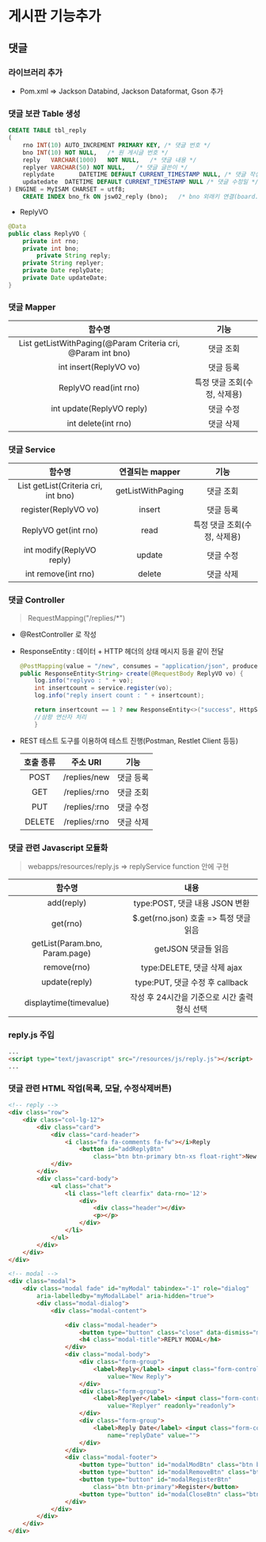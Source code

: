 # 게시판 기능추가
## 댓글

### 라이브러리 추가
* Pom.xml => Jackson Databind, Jackson Dataformat, Gson 추가
	
### 댓글 보관 Table 생성
```sql
CREATE TABLE tbl_reply
(
	rno	INT(10) AUTO_INCREMENT PRIMARY KEY,	/* 댓글 번호 */
	bno	INT(10)	NOT NULL,	/* 원 게시글 번호 */
	reply	VARCHAR(1000)	NOT NULL,	/* 댓글 내용 */
	replyer	VARCHAR(50)	NOT NULL,	/* 댓글 글쓴이 */
	replydate		DATETIME DEFAULT CURRENT_TIMESTAMP NULL, /* 댓글 작성일 */
	updatedate	DATETIME DEFAULT CURRENT_TIMESTAMP NULL	/* 댓글 수정일 */
) ENGINE = MyISAM CHARSET = utf8;
	CREATE INDEX bno_fk ON jsw02_reply (bno);	/* bno 외래키 연결(board.bno) */
```
* ReplyVO
```java
@Data
public class ReplyVO {
	private int rno;
	private int bno;
		private String reply;
	private String replyer;
	private Date replyDate;
	private Date updateDate;
}
```
### 댓글 Mapper

| <center>함수명</center> | <center>기능</center> |
| :---: | :---: |
| List<ReplyVO> getListWithPaging(@Param Criteria cri, @Param int bno) | 댓글 조회 |
| int insert(ReplyVO vo) | 댓글 등록 |
| ReplyVO read(int rno) | 특정 댓글 조회(수정, 삭제용) |
| int update(ReplyVO reply) | 댓글 수정 |
| int delete(int rno) | 댓글 삭제 |

### 댓글 Service

| <center>함수명</center> | 연결되는 mapper | 기능 |
| :---: | :---: | :---:|
| List<ReplyVO> getList(Criteria cri, int bno) | getListWithPaging | 댓글 조회 |
| register(ReplyVO vo) | insert | 댓글 등록 |
| ReplyVO get(int rno) | read | 특정 댓글 조회(수정, 삭제용) |
| int modify(ReplyVO reply) | update | 댓글 수정 |
| int remove(int rno) | delete | 댓글 삭제 |

### 댓글 Controller
> RequestMapping("/replies/*")

* @RestController 로 작성
* ResponseEntity : 데이터 + HTTP 헤더의 상태 메시지 등을 같이 전달
	```java
	@PostMapping(value = "/new", consumes = "application/json", produces = { MediaType.TEXT_PLAIN_VALUE })
	public ResponseEntity<String> create(@RequestBody ReplyVO vo) {
		log.info("replyvo : " + vo);
		int insertcount = service.register(vo);
		log.info("reply insert count : " + insertcount);

		return insertcount == 1 ? new ResponseEntity<>("success", HttpStatus.OK) : new ResponseEntity<>(HttpStatus.INTERNAL_SERVER_ERROR);
		//삼항 연산자 처리
		}
	```
* REST 테스트 도구를 이용하여 테스트 진행(Postman, Restlet Client 등등)

	| 호출 종류 | <center>주소 URI</center> | 기능 |
	| :---: | :---: | :---: |
	| POST | /replies/new | 댓글 등록 |
	| GET | /replies/:rno | 댓글 조회 |
	| PUT | /replies/:rno | 댓글 수정 |
	| DELETE | /replies/:rno | 댓글 삭제 |

### 댓글 관련 Javascript 모듈화
> webapps/resources/reply.js => replyService function 안에 구현

| <center>함수명</center> | <center>내용</center> |
| :---: | :---: |
| add(reply) | type:POST, 댓글 내용 JSON 변환 |
| get(rno) | $.get(rno.json) 호출 => 특정 댓글 읽음 |
| getList(Param.bno, Param.page) | getJSON 댓글들 읽음 |
| remove(rno) | type:DELETE, 댓글 삭제 ajax |
| update(reply) | type:PUT, 댓글 수정 후 callback |
| displaytime(timevalue) | 작성 후 24시간을 기준으로 시간 출력 형식 선택 |

### reply.js 주입
```html
...
<script type="text/javascript" src="/resources/js/reply.js"></script>
...
```

### 댓글 관련 HTML 작업(목록, 모달, 수정삭제버튼)
```html
<!-- reply -->
<div class="row">
	<div class="col-lg-12">
		<div class="card">
			<div class="card-header">
				<i class="fa fa-comments fa-fw"></i>Reply
					<button id="addReplyBtn"
						class="btn btn-primary btn-xs float-right">New Reply</button>
			</div>
		</div>
		<div class="card-body">
			<ul class="chat">
				<li class="left clearfix" data-rno='12'>
					<div>
						<div class="header"></div>
						<p></p>
					</div>
				</li>
			</ul>
		</div>
	</div>
</div>

<!-- modal -->
<div class="modal">
	<div class="modal fade" id="myModal" tabindex="-1" role="dialog"
		aria-labelledby="myModalLabel" aria-hidden="true">
		<div class="modal-dialog">
			<div class="modal-content">

				<div class="modal-header">
					<button type="button" class="close" data-dismiss="modal">&times;</button>
					<h4 class="modal-title">REPLY MODAL</h4>
				</div>
				<div class="modal-body">
					<div class="form-group">
						<label>Reply</label> <input class="form-control" name="reply"
							value="New Reply">
					</div>
					<div class="form-group">
						<label>Replyer</label> <input class="form-control" name="replyer"
							value="Replyer" readonly="readonly">
					</div>
					<div class="form-group">
						<label>Reply Date</label> <input class="form-control"
							name="replyDate" value="">
					</div>
				</div>
				<div class="modal-footer">
					<button type="button" id="modalModBtn" class="btn btn-warning">Modify</button>
					<button type="button" id="modalRemoveBtn" class="btn btn-danger">Remove</button>
					<button type="button" id="modalRegisterBtn"
						class="btn btn-primary">Register</button>
					<button type="button" id="modalCloseBtn" class="btn btn-default">Close</button>
				</div>
			</div>
		</div>
	</div>
</div>
```
